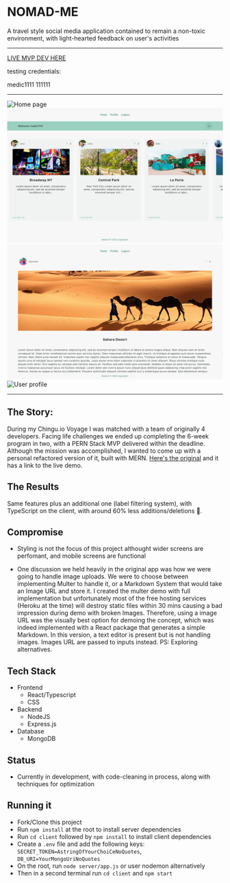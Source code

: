 # NOMAD-ME

A travel style social media application contained to remain a non-toxic environment, with light-hearted feedback on user's activities

---

[LIVE MVP DEV HERE](https://nomad-2aix.onrender.com/)

testing credentials:

medic1111
111111

---

![Home page](./home.png)
![Posts page](./posts.png)
![Post page](./post.png)
![User profile](./user.png)

---

## The Story:

During my Chingu.io Voyage I was matched with a team of originally 4 developers. Facing life challenges we ended up completing the 6-week program in two, with a PERN Stack MVP delivered within the deadline. Although the mission was accomplished, I wanted to come up with a personal refactored version of it, built with MERN. [Here's the original](https://github.com/chingu-voyages/v40-bears-team-29) and it has a link to the live demo.

## The Results

Same features plus an additional one (label filtering system), with TypeScript on the client, with around 60% less additions/deletions 🥳.

## Compromise

- Styling is not the focus of this project althought wider screens are perfomant, and mobile screens are functional

- One discussion we held heavily in the original app was how we were going to handle image uploads. We were to choose between implementing Multer to handle it, or a Markdown System that would take an Image URL and store it. I created the multer demo with full implementation but unfortunately most of the free hosting services (Heroku at the time) will destroy static files within 30 mins causing a bad impression during demo with broken Images. Therefore, using a image URL was the visually best option for demoing the concept, which was indeed implemented with a React package that generates a simple Markdown. In this version, a text editor is present but is not handling images. Images URL are passed to inputs instead. PS: Exploring alternatives.

## Tech Stack

- Frontend
  - React/Typescript
  - CSS
- Backend
  - NodeJS
  - Express.js
- Database
  - MongoDB

## Status

- Currently in development, with code-cleaning in process, along with techniques for optimization

## Running it

- Fork/Clone this project
- Run `npm install` at the root to install server dependencies
- Run `cd client` followed by `npm install` to install client dependencies
- Create a `.env` file and add the following keys: `SECRET_TOKEN=AstringOfYourChoiCeNoQuotes`, `DB_URI=YourMongoUriNoQuotes`
- On the root, run `node server/app.js` or user nodemon alternatively
- Then in a second terminal run `cd client` and `npm start`
